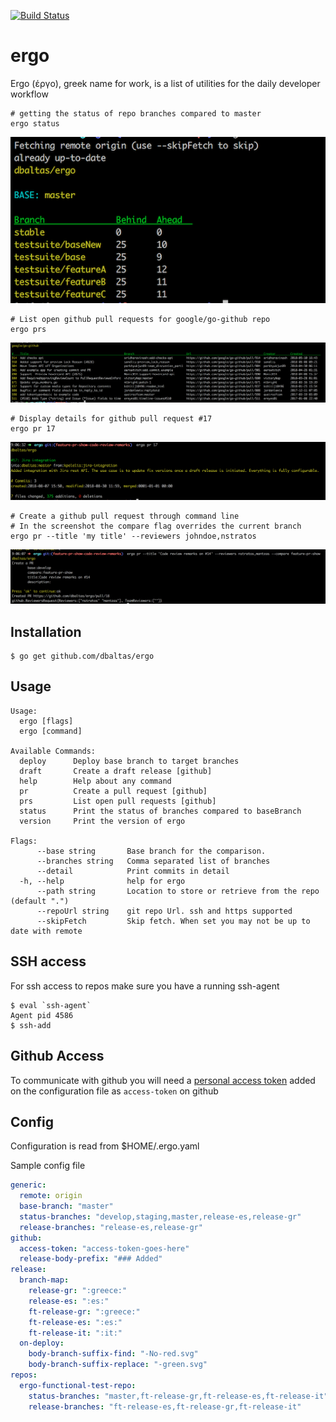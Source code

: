[![Build Status](https://travis-ci.org/dbaltas/ergo.svg?branch=master)](https://travis-ci.org/dbaltas/ergo)
# ergo

Ergo (έργο), greek name for work, is a list of utilities for the daily developer workflow

```
# getting the status of repo branches compared to master
ergo status
```
![ergo sample output](static/ergo-status.png)

```
# List open github pull requests for google/go-github repo
ergo prs
```
![go-github open prs](static/github-open-prs.png)

```
# Display details for github pull request #17
ergo pr 17
```
![go-github open prs](static/github-pr-details.png)

```
# Create a github pull request through command line
# In the screenshot the compare flag overrides the current branch
ergo pr --title 'my title' --reviewers johndoe,nstratos
```
![go-github open prs](static/github-create-pr.png)

## Installation
```
$ go get github.com/dbaltas/ergo
```

## Usage
```
Usage:
  ergo [flags]
  ergo [command]

Available Commands:
  deploy      Deploy base branch to target branches
  draft       Create a draft release [github]
  help        Help about any command
  pr          Create a pull request [github]
  prs         List open pull requests [github]
  status      Print the status of branches compared to baseBranch
  version     Print the version of ergo

Flags:
      --base string       Base branch for the comparison.
      --branches string   Comma separated list of branches
      --detail            Print commits in detail
  -h, --help              help for ergo
      --path string       Location to store or retrieve from the repo (default ".")
      --repoUrl string    git repo Url. ssh and https supported
      --skipFetch         Skip fetch. When set you may not be up to date with remote
```


## SSH access
For ssh access to repos make sure you have a running ssh-agent 
```
$ eval `ssh-agent`
Agent pid 4586
$ ssh-add 
```

## Github Access
To communicate with github you will need a [personal access token](https://github.com/settings/tokens) added on the configuration file as `access-token` on github

## Config
Configuration is read from $HOME/.ergo.yaml

Sample config file
```yaml
generic:
  remote: origin
  base-branch: "master"
  status-branches: "develop,staging,master,release-es,release-gr"
  release-branches: "release-es,release-gr"
github:
  access-token: "access-token-goes-here"
  release-body-prefix: "### Added"
release:
  branch-map:
    release-gr: ":greece:"
    release-es: ":es:"
    ft-release-gr: ":greece:"
    ft-release-es: ":es:"
    ft-release-it: ":it:"
  on-deploy:
    body-branch-suffix-find: "-No-red.svg"
    body-branch-suffix-replace: "-green.svg"
repos:
  ergo-functional-test-repo:
    status-branches: "master,ft-release-gr,ft-release-es,ft-release-it"
    release-branches: "ft-release-es,ft-release-gr,ft-release-it"
```
